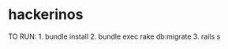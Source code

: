 hackerinos
==========
TO RUN:
    1. bundle install
    2. bundle exec rake db:migrate
    3. rails s
